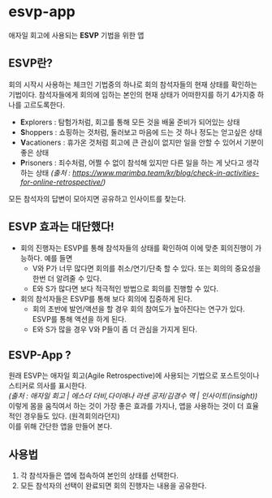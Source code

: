 # esvp-app
애자일 회고에 사용되는 **ESVP** 기법을 위한 앱

## ESVP란?
회의 시작시 사용하는 체크인 기법중의 하나로 회의 참석자들의 현재 상태를 확인하는 기법이다.
참석자들에게 회의에 임하는 본인의 현재 상태가 어떠한지를 하기 4가지중 하나를 고르도록한다.
  - **E**xplorers : 탐험가처럼, 회고를 통해 모든 것을 배울 준비가 되어있는 상태
  - **S**hoppers : 쇼핑하는 것처럼, 둘러보고 마음에 드는 것 하나 정도는 얻고싶은 상태
  - **V**acationers : 휴가온 것처럼 회고에 큰 관심이 없지만 일을 안할 수 있어서 기분이 좋은 상태
  - **P**risoners : 죄수처럼, 어쩔 수 없이 참석해 있지만 다른 일을 하는 게 낫다고 생각하는 상태
  *(출처 : https://www.marimba.team/kr/blog/check-in-activities-for-online-retrospective/)*  

모든 참석자의 답변이 모아지면 공유하고 인사이트를 찾는다.

## ESVP 효과는 대단했다!
- 회의 진행자는 ESVP를 통해 참석자들의 상태를 확인하여 이에 맞춘 회의진행이 가능하다. 예를 들면
  - V와 P가 너무 많다면 회의를 취소/연기/단축 할 수 있다. 또는 회의의 중요성을 한번 더 알려줄 수 있다.
  - E와 S가 많다면 보다 적극적인 방법으로 회의를 진행할 수 있다.
- 회의 참석자들은 ESVP를 통해 보다 회의에 집중하게 된다.
  -   회의 초반에 발언/액션을 할 경우 회의 참여도가 높아진다는 연구가 있다. ESVP를 통해 액션을 하게 된다.
  -   E와 S가 많을 경우 V와 P들이 좀 더 관심을 가지게 된다.

## ESVP-App ?
원래 ESVP는 애자일 회고(Agile Retrospective)에 사용되는 기법으로 포스트잇이나 스티커로 의사를 표시한다.  
*(출처 : 애자일 회고 | 에스더 더비,다이애나 라센 공저/김경수 역 | 인사이트(insight))*  
이렇게 몸을 움직여서 하는 것이 가장 좋은 효과를 가지나, 앱을 사용하는 것이 더 효율적인 경우들도 있다. (원격회의라던지)  
이를 위해 간단한 앱을 만들어 본다.

## 사용법
1. 각 참석자들은 앱에 접속하여 본인의 상태를 선택한다.
2. 모든 참석자의 선택이 완료되면 회의 진행자는 내용을 공유한다.

